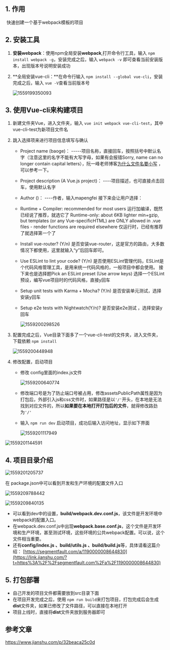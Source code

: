 

## **1. 作用**

​	快速创建一个基于webpack模板的项目

## **2. 安装工具**

1. **安装webpack**：使用npm全局安装**webpack**,打开命令行工具，输入 `npm install webpack -g`，安装完成之后，输入 `webpack -v` 即可查看当前安装版本，出现版本号说明安装成功

2. **全局安装vue-cli：**在命令行输入 `npm install --global vue-cli`，安装完成之后，输入 `vue -V`查看当前版本号

   ![1559199350093](C:\Users\admin\AppData\Roaming\Typora\typora-user-images\1559199350093.png)

## 3. 使用Vue-cli来构建项目

1. 新建文件夹Vue，进入文件夹，输入 `vue init webpack vue-cli-test`，其中vue-cli-test为新项目文件名

2. 跳入选择项来进行项目信息填写与确认

   - Project name (baoge)： -----项目名称，直接回车，按照括号中默认名字（注意这里的名字不能有大写字母，如果有会报错Sorry, name can no longer contain capital letters），阮一峰老师博客[为什么文件名要小写](https://link.jianshu.com/?t=http://www.ruanyifeng.com/blog/2017/02/filename-should-be-lowercase.html) ，可以参考一下。

   - Project description (A Vue.js project)： ----项目描述，也可直接点击回车，使用默认名字

   - Author ()： ----作者，输入mapengfei
     接下来会让用户选择：

   - Runtime + Compiler: recommended for most users 运行加编译，既然已经说了推荐，就选它了
     Runtime-only: about 6KB lighter min+gzip, but templates (or any Vue-specificHTML) are ONLY allowed in .vue files - render functions are required elsewhere 仅运行时，已经有推荐了就选择第一个了

   - Install vue-router? (Y/n) 是否安装vue-router，这是官方的路由，大多数情况下都使用，这里就输入“y”后回车即可。

   - Use ESLint to lint your code? (Y/n) 是否使用ESLint管理代码，ESLint是个代码风格管理工具，是用来统一代码风格的，一般项目中都会使用。
     接下来也是选择题Pick an ESLint preset (Use arrow keys) 选择一个ESLint预设，编写vue项目时的代码风格，直接y回车

   - Setup unit tests with Karma + Mocha? (Y/n) 是否安装单元测试，选择安装y回车

   - Setup e2e tests with Nightwatch(Y/n)? 是否安装e2e测试 ，选择安装y回车

     ![1559200298526](C:\Users\admin\AppData\Roaming\Typora\typora-user-images\1559200298526.png)

3. 配置完成之后，Vue目录下面多了一个vue-cli-test的文件夹，进入文件夹，下载依赖 `npm install`

   ![1559200448948](C:\Users\admin\AppData\Roaming\Typora\typora-user-images\1559200448948.png)

4. 修改配置，启动项目

   - 修改 config里面的index.js文件

     ![1559200640774](C:\Users\admin\AppData\Roaming\Typora\typora-user-images\1559200640774.png)

   - 修改端口号是为了防止端口号被占用，修改assetsPublicPath属性是因为打包后，外部引入js和css文件时，如果路径是以`'/'`开头，在本地是无法找到对应文件的，所以**如果要在本地打开打包后的文件**，就得修改路劲为`'/'`

   - 输入 `npm run dev` 启动项目，成功后输入访问地址，显示如下界面

     ![1559201117949](C:\Users\admin\AppData\Roaming\Typora\typora-user-images\1559201117949.png)

![1559201144591](C:\Users\admin\AppData\Roaming\Typora\typora-user-images\1559201144591.png)

## 4. 项目目录介绍

![1559201205737](C:\Users\admin\AppData\Roaming\Typora\typora-user-images\1559201205737.png)

在 package.json中可以看到开发和生产环境的配置文件入口

![1559209788442](C:\Users\admin\AppData\Roaming\Typora\typora-user-images\1559209788442.png)

![1559209840135](C:\Users\admin\AppData\Roaming\Typora\typora-user-images\1559209840135.png)

- 可以看到dev中的设置，**build/webpack.dev.conf.js**，该文件是开发环境中webpack的配置入口。
- 在webpack.dev.conf.js中出现**webpack.base.conf.js**，这个文件是开发环境和生产环境，甚至测试环境，这些环境的公共webpack配置。可以说，这个文件相当重要。
- 还有**config/index.js 、build/utils.js 、build/build.js**等，具体请看这篇介绍：
  [https://segmentfault.com/a/1190000008644830](https://link.jianshu.com/?t=https%3A%2F%2Fsegmentfault.com%2Fa%2F1190000008644830)

## 5. 打包部署

- 自己开发的项目文件都需要放到src目录下面
- 在项目开发完成之后，使用 `npm run build`来打包项目，打包完成后会生成**dist**文件夹，如果已修改了文件路径，可以直接在本地打开
- 项目上线时，直接将**dist**文件夹放到服务器即可

## 参考文章

https://www.jianshu.com/p/32beaca25c0d